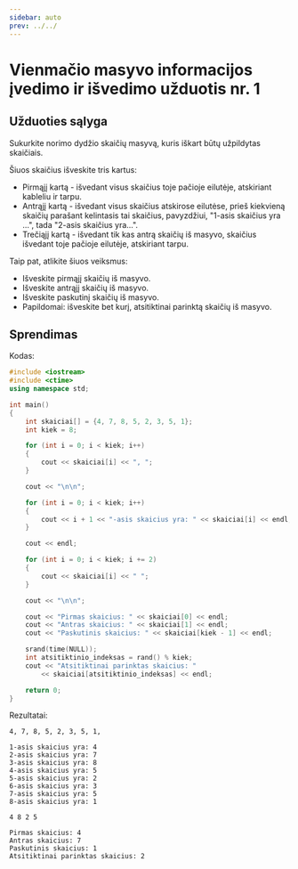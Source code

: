 ```yaml
---
sidebar: auto
prev: ../../
---
```


# Vienmačio masyvo informacijos įvedimo ir išvedimo užduotis nr. 1

## Užduoties sąlyga

Sukurkite norimo dydžio skaičių masyvą, kuris iškart būtų užpildytas skaičiais.

Šiuos skaičius išveskite tris kartus:

- Pirmąjį kartą - išvedant visus skaičius toje pačioje eilutėje, atskiriant kableliu ir tarpu.
- Antrąjį kartą - išvedant visus skaičius atskirose eilutėse, prieš kiekvieną skaičių parašant kelintasis tai skaičius, pavyzdžiui, "1-asis skaičius yra ...", tada "2-asis skaičius yra...".
- Trečiąjį kartą - išvedant tik kas antrą skaičių iš masyvo, skaičius išvedant toje pačioje eilutėje, atskiriant tarpu.

Taip pat, atlikite šiuos veiksmus:

- Išveskite pirmąjį skaičių iš masyvo.
- Išveskite antrąjį skaičių iš masyvo.
- Išveskite paskutinį skaičių iš masyvo.
- Papildomai: išveskite bet kurį, atsitiktinai parinktą skaičių iš masyvo.

## Sprendimas

Kodas:

```cpp
#include <iostream>
#include <ctime>
using namespace std;

int main()
{
    int skaiciai[] = {4, 7, 8, 5, 2, 3, 5, 1};
    int kiek = 8;

    for (int i = 0; i < kiek; i++)
    {
        cout << skaiciai[i] << ", ";
    }

    cout << "\n\n";

    for (int i = 0; i < kiek; i++)
    {
        cout << i + 1 << "-asis skaicius yra: " << skaiciai[i] << endl;
    }

    cout << endl;

    for (int i = 0; i < kiek; i += 2)
    {
        cout << skaiciai[i] << " ";
    }

    cout << "\n\n";

    cout << "Pirmas skaicius: " << skaiciai[0] << endl;
    cout << "Antras skaicius: " << skaiciai[1] << endl;
    cout << "Paskutinis skaicius: " << skaiciai[kiek - 1] << endl;

    srand(time(NULL));
    int atsitiktinio_indeksas = rand() % kiek;
    cout << "Atsitiktinai parinktas skaicius: "
        << skaiciai[atsitiktinio_indeksas] << endl;

    return 0;
}
```

Rezultatai:

```
4, 7, 8, 5, 2, 3, 5, 1,

1-asis skaicius yra: 4
2-asis skaicius yra: 7
3-asis skaicius yra: 8
4-asis skaicius yra: 5
5-asis skaicius yra: 2
6-asis skaicius yra: 3
7-asis skaicius yra: 5
8-asis skaicius yra: 1

4 8 2 5

Pirmas skaicius: 4
Antras skaicius: 7
Paskutinis skaicius: 1
Atsitiktinai parinktas skaicius: 2
```

